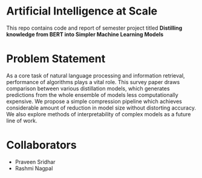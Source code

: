 # Artificial Intelligence at Scale
This repo contains code and report of semester project titled **Distilling knowledge from BERT into Simpler Machine Learning Models**

# Problem Statement 
As a core task of natural language processing and information retrieval, performance of algorithms plays a vital role. This survey paper draws comparison between various distillation models, which generates predictions from the whole ensemble of models less computationally expensive. We propose a simple compression pipeline which achieves considerable amount of reduction in model size without distorting accuracy. We also explore methods of interpretability of complex models as a future line of work.

# Collaborators
- Praveen Sridhar
- Rashmi Nagpal



